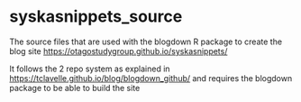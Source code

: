 # syskasnippets_source

The source files that are used with the blogdown R package to create the blog site https://otagostudygroup.github.io/syskasnippets/


It follows the 2 repo system as explained in https://tclavelle.github.io/blog/blogdown_github/ and requires the blogdown package to be able to build the site
